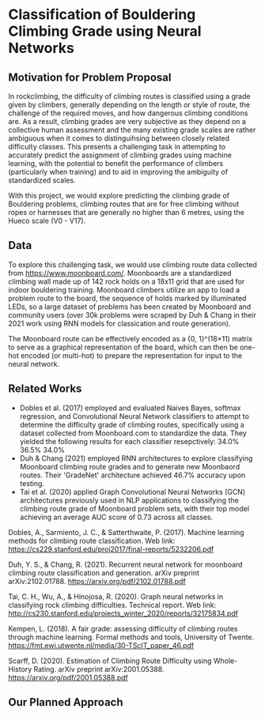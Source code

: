 # Classification of Bouldering Climbing Grade using Neural Networks

## Motivation for Problem Proposal

In rockclimbing, the difficulty of climbing routes is classified using a grade given by climbers, generally depending on the length or style of route, the challenge of the required moves, and how dangerous climbing conditions are. As a result, climbing grades are very subjective as they depend on a collective human assessment and the many existing grade scales are rather ambiguous when it comes to distinguihsing between closely related difficulty classes. This presents a challenging task in attempting to accurately predict the assignment of climbing grades using machine learning, with the potential to benefit the performance of climbers (particularly when training) and to aid in improving the ambiguity of standardized scales. 

With this project, we would explore predicting the climbing grade of Bouldering problems, climbing routes that are for free climbing without ropes or harnesses that are generally no higher than 6 metres, using the Hueco scale (V0 - V17).

## Data 
To explore this challenging task, we would use climbing route data collected from https://www.moonboard.com/. Moonboards are a standardized climbing wall made up of 142 rock holds on a 18x11 grid that are used for indoor bouldering training. Moonboard climbers utilize an app to load a problem route to the board, the sequence of holds marked by illuminated LEDs, so a large dataset of problems has been created by Moonboard and community users (over 30k problems were scraped by Duh & Chang in their 2021 work using RNN models for classication and route generation). 

The Moonboard route can be effectively encoded as a {0, 1}^(18×11) matrix to serve as a graphical representation of the board, which can then be one-hot encoded (or multi-hot) to prepare the representation for input to the neural network.

## Related Works

- Dobles et al. (2017) employed and evaluated Naives Bayes, softmax regression, and Convolutional Neural Network classifiers to attempt to determine the difficulty grade of climbing routes, specifically using a dataset collected from Moonboard.com to standardize the data. They yielded the following results for each classifier resepctively: 34.0% 36.5% 34.0%
- Duh & Chang (2021) employed RNN architectures to explore classifying Moonboard climbing route grades and to generate new Moonbaord routes. Their 'GradeNet' architecture achieved 46.7% accuracy upon testing.
- Tai et al. (2020) applied Graph Convolutional Neural Networks (GCN) architectures previously used in NLP applications to classifying the climbing route grade of Moonboard problem sets, with their top model achieving an average AUC score of 0.73 across all classes.

Dobles, A., Sarmiento, J. C., & Satterthwaite, P. (2017). Machine learning methods for climbing route classification. Web link: https://cs229.stanford.edu/proj2017/final-reports/5232206.pdf

Duh, Y. S., & Chang, R. (2021). Recurrent neural network for moonboard climbing route classification and generation. arXiv preprint arXiv:2102.01788.
https://arxiv.org/pdf/2102.01788.pdf 

Tai, C. H., Wu, A., & Hinojosa, R. (2020). Graph neural networks in classifying rock climbing difficulties. Technical report. Web link: http://cs230.stanford.edu/projects_winter_2020/reports/32175834.pdf

Kempen, L. (2018). A fair grade: assessing difficulty of climbing routes through machine learning. Formal methods and tools, University of Twente. https://fmt.ewi.utwente.nl/media/30-TScIT_paper_46.pdf 

Scarff, D. (2020). Estimation of Climbing Route Difficulty using Whole-History Rating. arXiv preprint arXiv:2001.05388. https://arxiv.org/pdf/2001.05388.pdf

## Our Planned Approach

##
